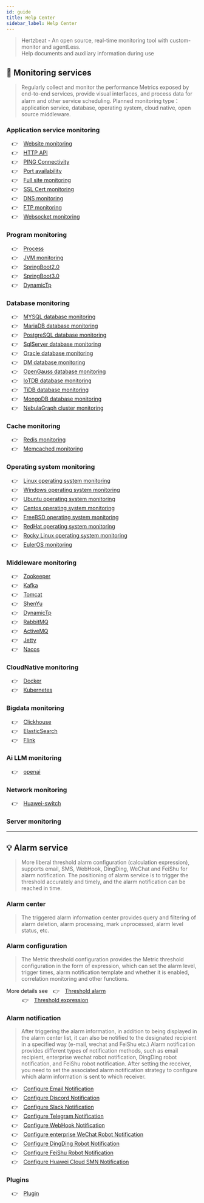 ```yaml
---
id: guide  
title: Help Center      
sidebar_label: Help Center
---
```


> Hertzbeat - An open source, real-time monitoring tool with custom-monitor and agentLess.  
> Help documents and auxiliary information during use

## 🔬 Monitoring services

> Regularly collect and monitor the performance Metrics exposed by end-to-end services, provide visual interfaces, and process data for alarm and other service scheduling.
> Planned monitoring type：application service, database, operating system, cloud native, open source middleware.

### Application service monitoring

&emsp;&#x1F449;&emsp;[Website monitoring](website) <br />
&emsp;&#x1F449;&emsp;[HTTP API](api) <br />
&emsp;&#x1F449;&emsp;[PING Connectivity](ping) <br />
&emsp;&#x1F449;&emsp;[Port availability](port) <br />
&emsp;&#x1F449;&emsp;[Full site monitoring](fullsite) <br />
&emsp;&#x1F449;&emsp;[SSL Cert monitoring](ssl_cert) <br />
&emsp;&#x1F449;&emsp;[DNS monitoring](dns) <br />
&emsp;&#x1F449;&emsp;[FTP monitoring](ftp) <br />
&emsp;&#x1F449;&emsp;[Websocket monitoring](websocket) <br />

### Program monitoring

&emsp;&#x1F449;&emsp;[Process](process) <br />
&emsp;&#x1F449;&emsp;[JVM monitoring](jvm) <br />
&emsp;&#x1F449;&emsp;[SpringBoot2.0](springboot2) <br />
&emsp;&#x1F449;&emsp;[SpringBoot3.0](springboot3) <br />
&emsp;&#x1F449;&emsp;[DynamicTp](dynamic_tp) <br />

### Database monitoring

&emsp;&#x1F449;&emsp;[MYSQL database monitoring](mysql) <br />
&emsp;&#x1F449;&emsp;[MariaDB database monitoring](mariadb) <br />
&emsp;&#x1F449;&emsp;[PostgreSQL database monitoring](postgresql) <br />
&emsp;&#x1F449;&emsp;[SqlServer database monitoring](sqlserver) <br />
&emsp;&#x1F449;&emsp;[Oracle database monitoring](oracle) <br />
&emsp;&#x1F449;&emsp;[DM database monitoring](dm) <br />
&emsp;&#x1F449;&emsp;[OpenGauss database monitoring](opengauss) <br />
&emsp;&#x1F449;&emsp;[IoTDB database monitoring](iotdb) <br />
&emsp;&#x1F449;&emsp;[TiDB database monitoring](tidb) <br />
&emsp;&#x1F449;&emsp;[MongoDB database monitoring](mongodb) <br />
&emsp;&#x1F449;&emsp;[NebulaGraph cluster monitoring](nebulagraph_cluster) <br />

### Cache monitoring

&emsp;&#x1F449;&emsp;[Redis monitoring](redis) <br />
&emsp;&#x1F449;&emsp;[Memcached monitoring](memcached) <br />

### Operating system monitoring

&emsp;&#x1F449;&emsp;[Linux operating system monitoring](linux) <br />
&emsp;&#x1F449;&emsp;[Windows operating system monitoring](windows) <br />
&emsp;&#x1F449;&emsp;[Ubuntu operating system monitoring](ubuntu) <br />
&emsp;&#x1F449;&emsp;[Centos operating system monitoring](centos) <br />
&emsp;&#x1F449;&emsp;[FreeBSD operating system monitoring](freebsd) <br />
&emsp;&#x1F449;&emsp;[RedHat operating system monitoring](redhat) <br />
&emsp;&#x1F449;&emsp;[Rocky Linux operating system monitoring](rockylinux) <br />
&emsp;&#x1F449;&emsp;[EulerOS monitoring](euleros) <br />

### Middleware monitoring

&emsp;&#x1F449;&emsp;[Zookeeper](zookeeper) <br />
&emsp;&#x1F449;&emsp;[Kafka](kafka) <br />
&emsp;&#x1F449;&emsp;[Tomcat](tomcat) <br />
&emsp;&#x1F449;&emsp;[ShenYu](shenyu) <br />
&emsp;&#x1F449;&emsp;[DynamicTp](dynamic_tp) <br />
&emsp;&#x1F449;&emsp;[RabbitMQ](rabbitmq) <br />
&emsp;&#x1F449;&emsp;[ActiveMQ](activemq) <br />
&emsp;&#x1F449;&emsp;[Jetty](jetty) <br />
&emsp;&#x1F449;&emsp;[Nacos](nacos) <br />

### CloudNative monitoring

&emsp;&#x1F449;&emsp;[Docker](docker) <br />
&emsp;&#x1F449;&emsp;[Kubernetes](kubernetes) <br />

### Bigdata monitoring

&emsp;&#x1F449;&emsp;[Clickhouse](clickhouse) <br />
&emsp;&#x1F449;&emsp;[ElasticSearch](elasticsearch) <br />
&emsp;&#x1F449;&emsp;[Flink](flink) <br />

### Ai LLM monitoring

&emsp;&#x1F449;&emsp;[openai](openai) <br />

### Network monitoring

&emsp;&#x1F449;&emsp;[Huawei-switch](huawei_switch) <br />

### Server monitoring

***

## 💡 Alarm service

> More liberal threshold alarm configuration (calculation expression), supports email, SMS, WebHook, DingDing, WeChat and FeiShu for alarm notification.
> The positioning of alarm service is to trigger the threshold accurately and timely, and the alarm notification can be reached in time.

### Alarm center

> The triggered alarm information center provides query and filtering of alarm deletion, alarm processing, mark unprocessed, alarm level status, etc.

### Alarm configuration

> The Metric threshold configuration provides the Metric threshold configuration in the form of expression, which can set the alarm level, trigger times, alarm notification template and whether it is enabled, correlation monitoring and other functions.

More details see&emsp;&#x1F449;&emsp;[Threshold alarm](alert_threshold) <br />
&emsp;&emsp;&emsp;&#x1F449;&emsp;[Threshold expression](alert_threshold_expr)

### Alarm notification

> After triggering the alarm information, in addition to being displayed in the alarm center list, it can also be notified to the designated recipient in a specified way (e-mail, wechat and FeiShu etc.)
> Alarm notification provides different types of notification methods, such as email recipient, enterprise wechat robot notification, DingDing robot notification, and FeiShu robot notification.
> After setting the receiver, you need to set the associated alarm notification strategy to configure which alarm information is sent to which receiver.

&emsp;&#x1F449;&emsp;[Configure Email Notification](alert_email) <br />
&emsp;&#x1F449;&emsp;[Configure Discord Notification](alert_webhook) <br />
&emsp;&#x1F449;&emsp;[Configure Slack Notification](alert_webhook) <br />
&emsp;&#x1F449;&emsp;[Configure Telegram Notification](alert_webhook) <br />
&emsp;&#x1F449;&emsp;[Configure WebHook Notification](alert_webhook) <br />
&emsp;&#x1F449;&emsp;[Configure enterprise WeChat Robot Notification](alert_wework) <br />
&emsp;&#x1F449;&emsp;[Configure DingDing Robot Notification](alert_dingtalk) <br />
&emsp;&#x1F449;&emsp;[Configure FeiShu Robot Notification](alert_feishu) <br />
&emsp;&#x1F449;&emsp;[Configure Huawei Cloud SMN Notification](alert_smn) <br />

### Plugins

&emsp;&#x1F449;&emsp;[Plugin](plugin) <br />
